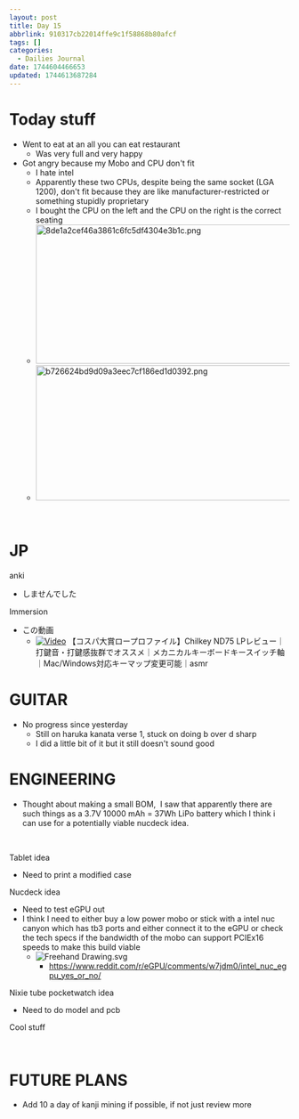 ```yaml
---
layout: post
title: Day 15
abbrlink: 910317cb22014ffe9c1f58868b80afcf
tags: []
categories:
  - Dailies Journal
date: 1744604466653
updated: 1744613687284
---
```


# Today stuff

- Went to eat at an all you can eat restaurant
  - Was very full and very happy
- Got angry because my Mobo and CPU don't fit
  - I hate intel
  - Apparently these two CPUs, despite being the same socket (LGA 1200), don't fit because they are like manufacturer-restricted or something stupidly proprietary
  - I bought the CPU on the left and the CPU on the right is the correct seating
  - <img src="/resources/8da53b4f68354d59a335dcc4a8262edd.png" alt="8de1a2cef46a3861c6fc5df4304e3b1c.png" width="537" height="250" class="jop-noMdConv">
  - <img src="/resources/9a3abf92944a43fb8cffb87466a00ca2.png" alt="b726624bd9d09a3eec7cf186ed1d0392.png" width="522" height="243" class="jop-noMdConv">

 

# JP

anki

- しませんでした

Immersion

- この動画
  - [![Video](https://img.youtube.com/vi/4TMOkICj40k/maxresdefault.jpg)](https://www.youtube.com/watch?v=4TMOkICj40k) 【コスパ大賞ロープロファイル】Chilkey ND75 LPレビュー｜打鍵音・打鍵感抜群でオススメ｜メカニカルキーボードキースイッチ軸｜Mac/Windows対応キーマップ変更可能｜asmr

# GUITAR

- No progress since yesterday
  - Still on haruka kanata verse 1, stuck on doing b over d sharp
  - I did a little bit of it but it still doesn't sound good

# ENGINEERING

- Thought about making a small BOM,  I saw that apparently there are such things as a 3.7V 10000 mAh = 37Wh LiPo battery which I think i can use for a potentially viable nucdeck idea.

 

Tablet idea

- Need to print a modified case

Nucdeck idea

- Need to test eGPU out
- I think I need to either buy a low power mobo or stick with a intel nuc canyon which has tb3 ports and either connect it to the eGPU or check the tech specs if the bandwidth of the mobo can support PCIEx16 speeds to make this build viable
  - ![Freehand Drawing.svg](/resources/6ab92379a1e04bef9ca2a671ccfecb28.svg)
    - <https://www.reddit.com/r/eGPU/comments/w7jdm0/intel_nuc_egpu_yes_or_no/>

Nixie tube pocketwatch idea

- Need to do model and pcb

Cool stuff

 

# FUTURE PLANS

- Add 10 a day of kanji mining if possible, if not just review more
